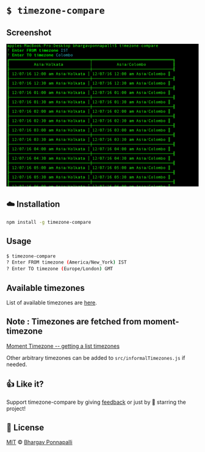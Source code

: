 # `$ timezone-compare`

## Screenshot

![Screenshot](https://raw.githubusercontent.com/bhargav175/timezone-compare/master/assets/screenshot_1.png "Screenshot")


## :cloud: Installation

```bash
npm install -g timezone-compare
```

## Usage

``` bash
$ timezone-compare
? Enter FROM timezone (America/New_York) IST
? Enter TO timezone (Europe/London) GMT
```

## Available timezones

List of available timezones are [here][timezones].

## Note : Timezones are fetched from moment-timezone
[Moment Timezone -- getting a list timezones](http://momentjs.com/timezone/docs/#/data-loading/getting-zone-names/)

Other arbitrary timezones can be added to `src/informalTimezones.js` if needed.

## :+1: Like it?

Support timezone-compare by giving [feedback](https://github.com/bhargav175/timezone-compare/issues) or just by 🌟 starring the project!

## :scroll: License

[MIT][license] © [Bhargav Ponnapalli][website]

[license]: http://showalicense.com/?fullname=Bhargav%20Ponnapalli%20<bhargavponnapalli.5%40gmail.com%3E%20(http%3A%2F%2Fcodementor.io/bhargavponnapalli)&year=2016#license-mit
[website]: https://www.codementor.io/bhargavponnapalli
[timezones]: https://github.com/bhargav175/timezone-compare/blob/master/AvailableTimezones.md
